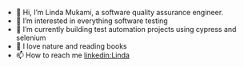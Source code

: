- 👋 Hi, I’m Linda Mukami, a software quality assurance engineer.
- 👀 I’m interested in everything software testing
- 🌱 I’m currently building test automation projects using cypress and selenium 
- 💞️ I love nature and reading books
- 📫 How to reach me [linkedin:Linda](https://www.linkedin.com/in/linda-macharia-a79b1a110/)

<!---
lindamukami/lindamukami is a ✨ special ✨ repository because its `README.md` (this file) appears on your GitHub profile.
You can click the Preview link to take a look at your changes.
--->
